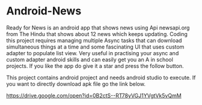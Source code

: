 # Android-News
Ready for News is an android app that shows news using Api newsapi.org from The Hindu that shows about 12 news which keeps updating. Coding this project requires managing multiple Async tasks that can download simultaneous things at a time and some fascinating UI that uses custom adapter to populate list view. Very useful in practising your async and custom adapter android skills and can easily get you an A in school projects. If you like the app do give it a star and press the follow button.

This project contains android project and needs android studio to execute. If you want to directly download apk file go the link below. 

https://drive.google.com/open?id=0B2ctS--RT78yVGJ1YVgtVk5vQmM
